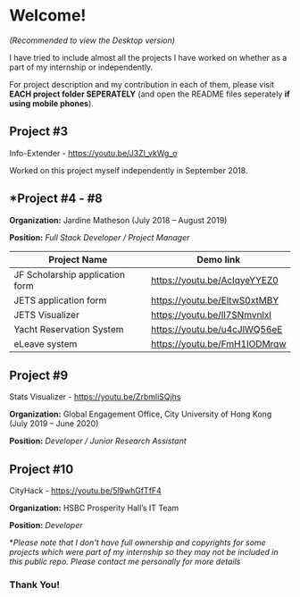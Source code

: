 # Welcome!
*(Recommended to view the Desktop version)*

I have tried to include almost all the projects I have worked on whether as a part of my internship or independently.

For project description and my contribution in each of them, please visit **EACH project folder SEPERATELY** (and open the README files seperately **if using mobile phones**).

## Project #3

Info-Extender - https://youtu.be/J3Zl_vkWg_o

Worked on this project myself independently in September 2018.

## *Project #4 - #8

**Organization:** Jardine Matheson (July 2018 – August 2019)

**Position:** *Full Stack Developer / Project Manager*

Project Name | Demo link
----------- | -------------
JF Scholarship application form | https://youtu.be/AcIqyeYYEZ0
JETS application form | https://youtu.be/EltwS0xtMBY
JETS Visualizer | https://youtu.be/Il7SNmvnlxI
Yacht Reservation System | https://youtu.be/u4cJlWQ56eE
eLeave system | https://youtu.be/FmH1IODMrqw

## Project #9

Stats Visualizer - https://youtu.be/ZrbmliSQjhs

**Organization:** Global Engagement Office, City University of Hong Kong (July 2019 – June 2020)

**Position:** *Developer / Junior Research Assistant*

## Project #10

CityHack - https://youtu.be/5l9whGfTfF4

**Organization:** HSBC Prosperity Hall’s IT Team

**Position:** *Developer*

**Please note that I don't have full ownership and copyrights for some projects which were part of my internship so they may not be included in this public repo. Please contact me personally for more details*

### Thank You!
